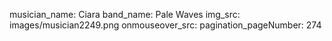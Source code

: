 musician_name: Ciara
band_name: Pale Waves
img_src: images/musician2249.png
onmouseover_src: 
pagination_pageNumber: 274